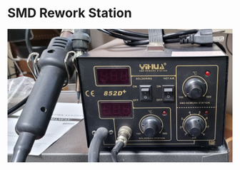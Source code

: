 # SMD Rework Station

![Yihua 852D+ SMD Rework Station](../.gitbook/assets/yihua-852d+-smd-rework-station.jpg)


